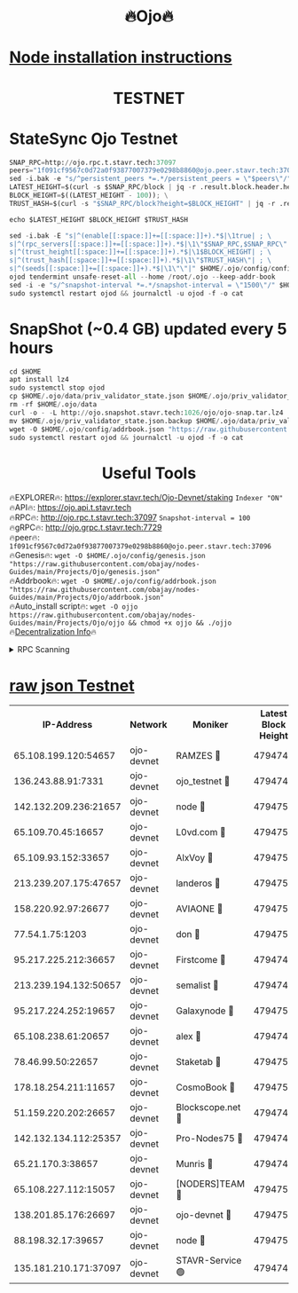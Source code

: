 <h1 align="center"> 🔥Ojo🔥</h1>

[Node installation instructions](https://github.com/obajay/nodes-Guides/tree/main/Projects/Ojo)
=

<h1 align="center"> TESTNET</h1>

# StateSync Ojo Testnet
```python
SNAP_RPC=http://ojo.rpc.t.stavr.tech:37097
peers="1f091cf9567c0d72a0f93877007379e0298b8860@ojo.peer.stavr.tech:37096"
sed -i.bak -e "s/^persistent_peers *=.*/persistent_peers = \"$peers\"/" $HOME/.ojo/config/config.toml
LATEST_HEIGHT=$(curl -s $SNAP_RPC/block | jq -r .result.block.header.height); \
BLOCK_HEIGHT=$((LATEST_HEIGHT - 100)); \
TRUST_HASH=$(curl -s "$SNAP_RPC/block?height=$BLOCK_HEIGHT" | jq -r .result.block_id.hash)

echo $LATEST_HEIGHT $BLOCK_HEIGHT $TRUST_HASH

sed -i.bak -E "s|^(enable[[:space:]]+=[[:space:]]+).*$|\1true| ; \
s|^(rpc_servers[[:space:]]+=[[:space:]]+).*$|\1\"$SNAP_RPC,$SNAP_RPC\"| ; \
s|^(trust_height[[:space:]]+=[[:space:]]+).*$|\1$BLOCK_HEIGHT| ; \
s|^(trust_hash[[:space:]]+=[[:space:]]+).*$|\1\"$TRUST_HASH\"| ; \
s|^(seeds[[:space:]]+=[[:space:]]+).*$|\1\"\"|" $HOME/.ojo/config/config.toml
ojod tendermint unsafe-reset-all --home /root/.ojo --keep-addr-book
sed -i -e "s/^snapshot-interval *=.*/snapshot-interval = \"1500\"/" $HOME/.ojo/config/app.toml
sudo systemctl restart ojod && journalctl -u ojod -f -o cat
```
# SnapShot (~0.4 GB) updated every 5 hours
```python
cd $HOME
apt install lz4
sudo systemctl stop ojod
cp $HOME/.ojo/data/priv_validator_state.json $HOME/.ojo/priv_validator_state.json.backup
rm -rf $HOME/.ojo/data
curl -o - -L http://ojo.snapshot.stavr.tech:1026/ojo/ojo-snap.tar.lz4 | lz4 -c -d - | tar -x -C $HOME/.ojo --strip-components 2
mv $HOME/.ojo/priv_validator_state.json.backup $HOME/.ojo/data/priv_validator_state.json
wget -O $HOME/.ojo/config/addrbook.json "https://raw.githubusercontent.com/obajay/nodes-Guides/main/Projects/Ojo/addrbook.json"
sudo systemctl restart ojod && journalctl -u ojod -f -o cat
```
 <h1 align="center"> Useful Tools</h1>

🔥EXPLORER🔥:        https://explorer.stavr.tech/Ojo-Devnet/staking        `Indexer "ON"` \
🔥API🔥:                     https://ojo.api.t.stavr.tech \
🔥RPC🔥:                    http://ojo.rpc.t.stavr.tech:37097              `Snapshot-interval = 100` \
🔥gRPC🔥:                  http://ojo.grpc.t.stavr.tech:7729 \
🔥peer🔥:                   `1f091cf9567c0d72a0f93877007379e0298b8860@ojo.peer.stavr.tech:37096` \
🔥Genesis🔥:    ```wget -O $HOME/.ojo/config/genesis.json "https://raw.githubusercontent.com/obajay/nodes-Guides/main/Projects/Ojo/genesis.json"``` \
🔥Addrbook🔥:    ```wget -O $HOME/.ojo/config/addrbook.json "https://raw.githubusercontent.com/obajay/nodes-Guides/main/Projects/Ojo/addrbook.json"``` \
🔥Auto_install script🔥: ```wget -O ojjo https://raw.githubusercontent.com/obajay/nodes-Guides/main/Projects/Ojo/ojjo && chmod +x ojjo && ./ojjo``` \
🔥[Decentralization Info](https://github.com/obajay/StateSync-snapshots/tree/main/Projects/Ojo/Decentralization)🔥



<details>
<summary>RPC Scanning</summary>

<h2 align="center"> We scan nodes in real time every 4 hours. And we provide the final result of RPC endpoints.
We cannot influence the operation of these nodes in any way. </h2>


```python
If Voting Power is higher than 0 --> then the Node is a validator of the network and may be subject to attack and be a potential threat to the chain.
```
```python
We marked such validators with a red symbol
```

</details>

[raw json Testnet](https://rpc-check.ojot.stavr.tech/ojot/rpc-ojot-result.json)
=


<table><tr><th>IP-Address</th><th>Network</th><th>Moniker</th><th>Latest Block Height</th><th>Earliest Block Height</th><th>Catching Up</th><th>Tx Index</th><th>Voting Power</th><th>Scan Time</th></tr><tr><td>65.108.199.120:54657</td><td>ojo-devnet</td><td>RAMZES 🔴</td><td>4794747</td><td>306156</td><td>False</td><td>on</td><td>15420</td><td>2024-01-03T17:22:11.731717176UTC</td></tr><tr><td>136.243.88.91:7331</td><td>ojo-devnet</td><td>ojo_testnet 🔴</td><td>4794748</td><td>308845</td><td>False</td><td>on</td><td>1000</td><td>2024-01-03T17:22:18.223677823UTC</td></tr><tr><td>142.132.209.236:21657</td><td>ojo-devnet</td><td>node 🔴</td><td>4794751</td><td>350001</td><td>False</td><td>on</td><td>1999</td><td>2024-01-03T17:22:35.983184750UTC</td></tr><tr><td>65.109.70.45:16657</td><td>ojo-devnet</td><td>L0vd.com 🔴</td><td>4794753</td><td>695918</td><td>False</td><td>off</td><td>998</td><td>2024-01-03T17:22:47.066599523UTC</td></tr><tr><td>65.109.93.152:33657</td><td>ojo-devnet</td><td>AlxVoy 🔴</td><td>4794751</td><td>2319801</td><td>False</td><td>on</td><td>4536782</td><td>2024-01-03T17:22:35.714233455UTC</td></tr><tr><td>213.239.207.175:47657</td><td>ojo-devnet</td><td>landeros 🔴</td><td>4794750</td><td>2714001</td><td>False</td><td>off</td><td>11083</td><td>2024-01-03T17:22:29.158966363UTC</td></tr><tr><td>158.220.92.97:26677</td><td>ojo-devnet</td><td>AVIAONE 🔴</td><td>4794750</td><td>2754001</td><td>False</td><td>on</td><td>13867</td><td>2024-01-03T17:22:28.868127250UTC</td></tr><tr><td>77.54.1.75:1203</td><td>ojo-devnet</td><td>don 🔴</td><td>4794752</td><td>2906401</td><td>False</td><td>on</td><td>10</td><td>2024-01-03T17:22:38.814655301UTC</td></tr><tr><td>95.217.225.212:36657</td><td>ojo-devnet</td><td>Firstcome 🔴</td><td>4794748</td><td>2985946</td><td>False</td><td>on</td><td>13566</td><td>2024-01-03T17:22:17.881743683UTC</td></tr><tr><td>213.239.194.132:50657</td><td>ojo-devnet</td><td>semalist 🔴</td><td>4794747</td><td>3223522</td><td>False</td><td>on</td><td>19037</td><td>2024-01-03T17:22:11.979672020UTC</td></tr><tr><td>95.217.224.252:19657</td><td>ojo-devnet</td><td>Galaxynode 🔴</td><td>4794753</td><td>3685492</td><td>False</td><td>on</td><td>11888</td><td>2024-01-03T17:22:43.847007016UTC</td></tr><tr><td>65.108.238.61:20657</td><td>ojo-devnet</td><td>alex 🔴</td><td>4794747</td><td>4158001</td><td>False</td><td>on</td><td>11359</td><td>2024-01-03T17:22:11.416883417UTC</td></tr><tr><td>78.46.99.50:22657</td><td>ojo-devnet</td><td>Staketab 🔴</td><td>4794753</td><td>4254801</td><td>False</td><td>on</td><td>1276</td><td>2024-01-03T17:22:47.335412411UTC</td></tr><tr><td>178.18.254.211:11657</td><td>ojo-devnet</td><td>CosmoBook 🔴</td><td>4794752</td><td>4392001</td><td>False</td><td>off</td><td>1057</td><td>2024-01-03T17:22:38.335612744UTC</td></tr><tr><td>51.159.220.202:26657</td><td>ojo-devnet</td><td>Blockscope.net 🔴</td><td>4794747</td><td>4425001</td><td>False</td><td>on</td><td>981</td><td>2024-01-03T17:22:11.091459906UTC</td></tr><tr><td>142.132.134.112:25357</td><td>ojo-devnet</td><td>Pro-Nodes75 🔴</td><td>4794748</td><td>4694747</td><td>False</td><td>on</td><td>24651</td><td>2024-01-03T17:22:14.876599046UTC</td></tr><tr><td>65.21.170.3:38657</td><td>ojo-devnet</td><td>Munris 🔴</td><td>4794748</td><td>4694748</td><td>False</td><td>off</td><td>20123</td><td>2024-01-03T17:22:17.413769217UTC</td></tr><tr><td>65.108.227.112:15057</td><td>ojo-devnet</td><td>[NODERS]TEAM 🔴</td><td>4794753</td><td>4694753</td><td>False</td><td>off</td><td>9999</td><td>2024-01-03T17:22:44.242830017UTC</td></tr><tr><td>138.201.85.176:26697</td><td>ojo-devnet</td><td>ojo-devnet 🔴</td><td>4794753</td><td>4694753</td><td>False</td><td>on</td><td>1000024000</td><td>2024-01-03T17:22:46.662504254UTC</td></tr><tr><td>88.198.32.17:39657</td><td>ojo-devnet</td><td>node 🔴</td><td>4794752</td><td>4710001</td><td>False</td><td>on</td><td>82360</td><td>2024-01-03T17:22:39.086849826UTC</td></tr><tr><td>135.181.210.171:37097</td><td>ojo-devnet</td><td>STAVR-Service 🟢</td><td>4794747</td><td>4792001</td><td>False</td><td>on</td><td>0</td><td>2024-01-03T17:22:12.555372537UTC</td></tr></table>
